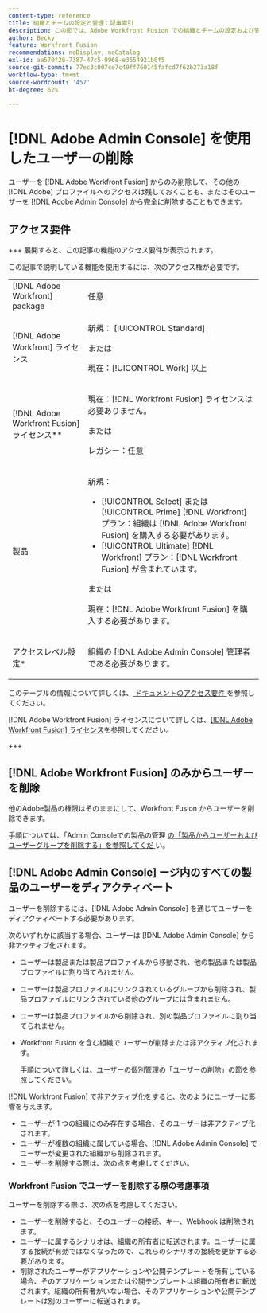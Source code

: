 ```yaml
---
content-type: reference
title: 組織とチームの設定と管理：記事索引
description: この節では、Adobe Workfront Fusion での組織とチームの設定および管理に関する記事を紹介します。
author: Becky
feature: Workfront Fusion
recommendations: noDisplay, noCatalog
exl-id: aa570f28-7387-47c5-9968-e3554921b0f5
source-git-commit: 77ec3c007ce7c49ff760145fafcd7f62b273a18f
workflow-type: tm+mt
source-wordcount: '457'
ht-degree: 62%

---
```


# [!DNL Adobe Admin Console] を使用したユーザーの削除

ユーザーを [!DNL Adobe Workfront Fusion] からのみ削除して、その他の [!DNL Adobe] プロファイルへのアクセスは残しておくことも、またはそのユーザーを [!DNL Adobe Admin Console] から完全に削除することもできます。

## アクセス要件

+++ 展開すると、この記事の機能のアクセス要件が表示されます。

この記事で説明している機能を使用するには、次のアクセス権が必要です。

<table style="table-layout:auto">
 <col> 
 <col> 
 <tbody> 
  <tr> 
   <td role="rowheader">[!DNL Adobe Workfront] package</td> 
   <td> <p>任意</p> </td> 
  </tr> 
  <tr data-mc-conditions=""> 
   <td role="rowheader">[!DNL Adobe Workfront] ライセンス</td> 
   <td> <p>新規： [!UICONTROL Standard]</p><p>または</p><p>現在：[!UICONTROL Work] 以上</p> </td> 
  </tr> 
  <tr> 
   <td role="rowheader">[!DNL Adobe Workfront Fusion] ライセンス**</td> 
   <td>
   <p>現在：[!DNL Workfront Fusion] ライセンスは必要ありません。</p>
   <p>または</p>
   <p>レガシー：任意 </p>
   </td> 
  </tr> 
  <tr> 
   <td role="rowheader">製品</td> 
   <td>
   <p>新規：</p> <ul><li>[!UICONTROL Select] または [!UICONTROL Prime] [!DNL Workfront] プラン：組織は [!DNL Adobe Workfront Fusion] を購入する必要があります。</li><li>[!UICONTROL Ultimate] [!DNL Workfront] プラン：[!DNL Workfront Fusion] が含まれています。</li></ul>
   <p>または</p>
   <p>現在：[!DNL Adobe Workfront Fusion] を購入する必要があります。</p>
   </td> 
  </tr>
  <tr data-mc-conditions=""> 
   <td role="rowheader">アクセスレベル設定*</td> 
   <td> 
     <p>組織の [!DNL Adobe Admin Console] 管理者である必要があります。</p>
   </td> 
  </tr> 
 </tbody> 
</table>

このテーブルの情報について詳しくは、[ ドキュメントのアクセス要件 ](/help/workfront-fusion/references/licenses-and-roles/access-level-requirements-in-documentation.md) を参照してください。

[!DNL Adobe Workfront Fusion] ライセンスについて詳しくは、[[!DNL Adobe Workfront Fusion] ライセンス](/help/workfront-fusion/set-up-and-manage-workfront-fusion/licensing-operations-overview/license-automation-vs-integration.md)を参照してください。

+++

## [!DNL Adobe Workfront Fusion] のみからユーザーを削除

他のAdobe製品の権限はそのままにして、Workfront Fusion からユーザーを削除できます。

手順については、「Admin Consoleでの製品の管理 [ の「製品からユーザーおよびユーザーグループを削除する」を参照してくだ ](https://helpx.adobe.com/jp/enterprise/using/manage-products.html) い。

## [!DNL Adobe Admin Console] ージ内のすべての製品のユーザーをディアクティベート

ユーザーを削除するには、[!DNL Adobe Admin Console] を通じてユーザーをディアクティベートする必要があります。

次のいずれかに該当する場合、ユーザーは [!DNL Adobe Admin Console] から非アクティブ化されます。

* ユーザーは製品または製品プロファイルから移動され、他の製品または製品プロファイルに割り当てられません。
* ユーザーは製品プロファイルにリンクされているグループから削除され、製品プロファイルにリンクされている他のグループには含まれません。
* ユーザーは製品プロファイルから削除され、別の製品プロファイルに割り当てられません。
* Workfront Fusion を含む組織でユーザーが削除または非アクティブ化されます。

  手順について詳しくは、[ユーザーの個別管理](https://helpx.adobe.com/jp/enterprise/using/manage-users-individually.html)の「ユーザーの削除」の節を参照してください。

[!DNL Workfront Fusion] で非アクティブ化をすると、次のようにユーザーに影響を与えます。

* ユーザーが 1 つの組織にのみ存在する場合、そのユーザーは非アクティブ化されます。
* ユーザーが複数の組織に属している場合、[!DNL Adobe Admin Console] でユーザーが変更された組織から削除されます。
* ユーザーを削除する際は、次の点を考慮してください。

### Workfront Fusion でユーザーを削除する際の考慮事項

ユーザーを削除する際は、次の点を考慮してください。

* ユーザーを削除すると、そのユーザーの接続、キー、Webhook は削除されます。
* ユーザーに属するシナリオは、組織の所有者に転送されます。ユーザーに属する接続が有効ではなくなったので、これらのシナリオの接続を更新する必要があります。
* 削除されたユーザーがアプリケーションや公開テンプレートを所有している場合、そのアプリケーションまたは公開テンプレートは組織の所有者に転送されます。組織の所有者がいない場合、そのアプリケーションや公開テンプレートは別のユーザーに転送されます。

